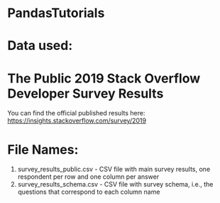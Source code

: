 # PandasTutorials 

# Data used: 
# The Public 2019 Stack Overflow Developer Survey Results

You can find the official published results here:
https://insights.stackoverflow.com/survey/2019

# File Names:
1. survey_results_public.csv - CSV file with main survey results, one respondent per row and one column per answer
2. survey_results_schema.csv - CSV file with survey schema, i.e., the questions that correspond to each column name
